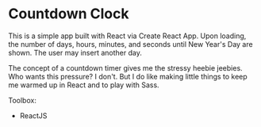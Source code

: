 # Countdown Clock

This is a simple app built with React via Create React App. Upon loading, the number of days, hours, minutes, and seconds until New Year's Day are shown. The user may insert another day. 

The concept of a countdown timer gives me the stressy heebie jeebies. Who wants this pressure? I don't. But I do like making little things to keep me warmed up in React and to play with Sass.


Toolbox:

- ReactJS
